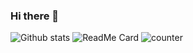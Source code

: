 ### Hi there 👋

<!--
**ananyap18/ananyap18** is a ✨ _special_ ✨ repository because its `README.md` (this file) appears on your GitHub profile.

https://media.giphy.com/media/xFkgeu7dhfgqqxJqmj/giphy.gif
- **Hello I am Ananya. I am a coder, developer and a sophomore at VIT**
- 🔭 I’m currently working on a AI project
- 🌱 I’m currently learning to use AWS
- 👯 I'm a part of MLSA community
- 🤔 I’m a beginner in MERN and Data analysis (Python)
- 💬 I'm interested in cloud computing
- 📫 How to reach me: LinkedIn: https://www.linkedin.com/in/ananyaprasad2307/
- 😄 Pronouns: She/Her
- ⚡ Fun fact: I am a baker and artist check out my art page: https://www.instagram.com/thecloudtales/?hl=en
- ⚡ All time favourite shows to watch : TBBT and Friends, recently inclined towards Kdramas.
-->
![Github stats](https://github-readme-stats.vercel.app/api?username=ananyap18)
![ReadMe Card](https://github-readme-stats.vercel.app/api/pin/?username=ananyap18&repo=ananyap18)
![counter](https://[YourEndpoint].m.pipedream.net)
